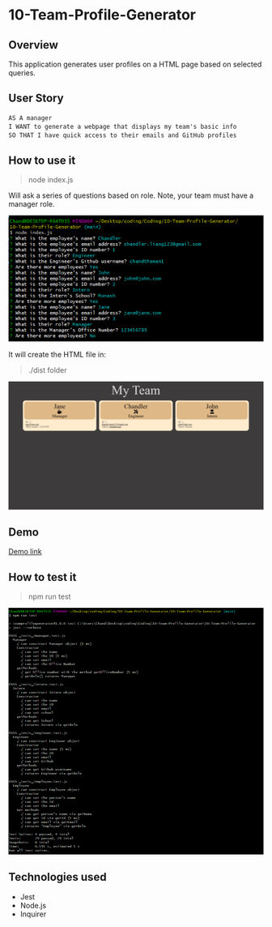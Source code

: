 # 10-Team-Profile-Generator

## Overview

This application generates user profiles on a HTML page based on selected queries.

## User Story

```md
AS A manager
I WANT to generate a webpage that displays my team's basic info
SO THAT I have quick access to their emails and GitHub profiles
```

## How to use it

> node index.js

Will ask a series of questions based on role.
Note, your team must have a manager role.

![Node questions](./assets/images/node.png)

It will create the HTML file in:
>./dist folder

![generated html](./assets/images/indexhtml.png)

## Demo

[Demo link](https://drive.google.com/file/d/15sZKYhd9cKD-lElHWscS_M8mHqshgHtS/view?usp=sharing)

## How to test it

> npm run test

![Jest questions](./assets/images/jest.png)


## Technologies used

- Jest
- Node.js
- Inquirer
